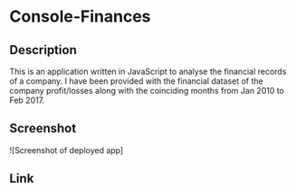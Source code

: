 # Console-Finances

## Description

This is an application written in JavaScript to analyse the financial records of a company.
I have been provided with the financial dataset of the company profit/losses along with the coinciding months from Jan 2010 to Feb 2017.

## Screenshot

![Screenshot of deployed app]

## Link

